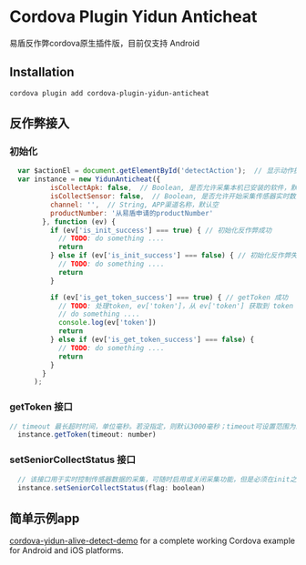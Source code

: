 # Cordova Plugin Yidun Anticheat

易盾反作弊cordova原生插件版，目前仅支持 Android

## Installation

```
cordova plugin add cordova-plugin-yidun-anticheat

```

## 反作弊接入

### 初始化
```js
  var $actionEl = document.getElementById('detectAction');  // 显示动作提示的元素
  var instance = new YidunAnticheat({
          isCollectApk: false,  // Boolean, 是否允许采集本机已安装的软件，默认 false
          isCollectSensor: false,  // Boolean, 是否允许开始采集传感器实时数据，默认 false
          channel: '',  // String, APP渠道名称，默认空
          productNumber: '从易盾申请的productNumber'
        }, function (ev) {
          if (ev['is_init_success'] === true) { // 初始化反作弊成功
            // TODO: do something ....
            return
          } else if (ev['is_init_success'] === false) { // 初始化反作弊失败
            // TODO: do something ....
            return
          }

          if (ev['is_get_token_success'] === true) { // getToken 成功
            // TODO: 处理token, ev['token']，从 ev['token'] 获取到 token
            // do something ....
            console.log(ev['token'])
            return
          } else if (ev['is_get_token_success'] === false) {
            // TODO: do something ....
            return
          }
        }
      );
```

### getToken 接口
```js
// timeout 最长超时时间，单位毫秒。若没指定，则默认3000毫秒；timeout可设置范围为1000~10000毫秒
  instance.getToken(timeout: number)
```

### setSeniorCollectStatus 接口
```js
  // 该接口用于实时控制传感器数据的采集，可随时启用或关闭采集功能，但是必须在init之后方可调用该接口
  instance.setSeniorCollectStatus(flag: boolean)
```

## 简单示例app

<a href="https://github.com/yidun/alive-cordova-plugin-demo">cordova-yidun-alive-detect-demo</a> for a complete working Cordova example for Android and iOS platforms.

